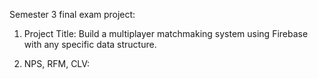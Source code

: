 Semester 3 final exam project:

1) Project Title: Build a multiplayer matchmaking system using Firebase with any specific data structure.

2) NPS, RFM, CLV: 
